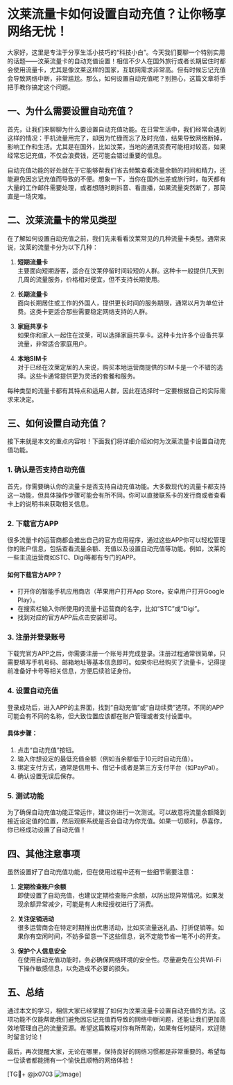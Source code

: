 # 汶莱流量卡如何设置自动充值？让你畅享网络无忧！

大家好，这里是专注于分享生活小技巧的“科技小白”。今天我们要聊一个特别实用的话题——汶莱流量卡的自动充值设置！相信不少人在国外旅行或者长期居住时都会使用流量卡，尤其是像汶莱这样的国家，互联网需求非常高。但有时候忘记充值会导致网络中断，非常尴尬。那么，如何设置自动充值呢？别担心，这篇文章将手把手教你搞定这个问题。

## 一、为什么需要设置自动充值？

首先，让我们来聊聊为什么要设置自动充值功能。在日常生活中，我们经常会遇到这样的情况：手机流量用完了，却因为忙碌而忘了及时充值，结果导致网络断掉，影响工作和生活。尤其是在国外，比如汶莱，当地的通讯资费可能相对较高，如果经常忘记充值，不仅会浪费钱，还可能会错过重要的信息。

自动充值功能的好处就在于它能够帮我们省去频繁查看流量余额的时间和精力，还能避免因忘记充值而导致的不便。想象一下，当你在国外出差或旅行时，每天都有大量的工作邮件需要处理，或者想随时刷抖音、看直播，如果流量突然断了，那简直是一场灾难。

## 二、汶莱流量卡的常见类型

在了解如何设置自动充值之前，我们先来看看汶莱常见的几种流量卡类型。通常来说，汶莱的流量卡分为以下几种：

1. **短期流量卡**  
   主要面向短期游客，适合在汶莱停留时间较短的人群。这种卡一般提供几天到几周的流量服务，价格相对便宜，但不支持长期使用。

2. **长期流量卡**  
   面向长期居住或工作的外国人，提供更长时间的服务期限，通常以月为单位计费。这类卡更适合那些需要稳定网络支持的人群。

3. **家庭共享卡**  
   如果你和家人一起住在汶莱，可以选择家庭共享卡。这种卡允许多个设备共享流量，非常适合家庭用户。

4. **本地SIM卡**  
   对于已经在汶莱定居的人来说，购买本地运营商提供的SIM卡是一个不错的选择。这些卡通常提供更为灵活的套餐和服务。

每种类型的流量卡都有其特点和适用人群，因此在选择时一定要根据自己的实际需求来决定。

## 三、如何设置自动充值？

接下来就是本文的重点内容啦！下面我们将详细介绍如何为汶莱流量卡设置自动充值功能。

### 1. 确认是否支持自动充值

首先，你需要确认你的流量卡是否支持自动充值功能。大多数现代的流量卡都支持这一功能，但具体操作步骤可能会有所不同。你可以直接联系卡的发行商或者查看卡上的说明书来获取相关信息。

### 2. 下载官方APP

很多流量卡的运营商都会推出自己的官方应用程序，通过这些APP你可以轻松管理你的账户信息，包括查看流量余额、充值以及设置自动充值等功能。例如，汶莱的一些主流运营商如STC、Digi等都有专门的APP。

#### 如何下载官方APP？
- 打开你的智能手机应用商店（苹果用户打开App Store，安卓用户打开Google Play）。
- 在搜索栏输入你所使用的流量卡运营商的名字，比如“STC”或“Digi”。
- 找到对应的官方APP后点击安装即可。

### 3. 注册并登录账号

下载完官方APP之后，你需要注册一个账号并完成登录。注册过程通常很简单，只需要填写手机号码、邮箱地址等基本信息即可。如果你已经购买了流量卡，记得提前准备好卡号等相关信息，方便后续验证身份。

### 4. 设置自动充值

登录成功后，进入APP的主界面，找到“自动充值”或“自动续费”选项。不同的APP可能会有不同的名称，但大致位置应该都在账户管理或者支付设置中。

#### 具体步骤：
1. 点击“自动充值”按钮。
2. 输入你想设定的最低充值金额（例如当余额低于10元时自动充值）。
3. 绑定支付方式，通常是信用卡、借记卡或者是第三方支付平台（如PayPal）。
4. 确认设置无误后保存。

### 5. 测试功能

为了确保自动充值功能正常运作，建议你进行一次测试。可以故意将流量余额降到接近设定值的位置，然后观察系统是否会自动为你充值。如果一切顺利，恭喜你，你已经成功设置了自动充值！

## 四、其他注意事项

虽然设置好了自动充值功能，但在使用过程中还有一些细节需要注意：

1. **定期检查账户余额**  
   即使设置了自动充值，也建议定期检查账户余额，以防出现异常情况。如果发现余额异常减少，可能是有人未经授权进行了消费。

2. **关注促销活动**  
   很多运营商会在特定时期推出优惠活动，比如买流量送礼品、打折促销等。如果你有空闲时间，不妨多留意一下这些信息，说不定能节省一笔不小的开支。

3. **保护个人信息安全**  
   在使用自动充值功能时，务必确保网络环境的安全性。尽量避免在公共Wi-Fi下操作敏感信息，以免造成不必要的损失。

## 五、总结

通过本文的学习，相信大家已经掌握了如何为汶莱流量卡设置自动充值的方法。这项功能不仅能帮助我们避免因忘记充值而导致的网络中断问题，还能让我们更加高效地管理自己的流量资源。希望这篇教程对你有所帮助，如果有任何疑问，欢迎随时留言讨论！

最后，再次提醒大家，无论在哪里，保持良好的网络习惯都是非常重要的。希望每一位读者都能拥有一个愉快且顺畅的网络体验！

[TG💪+ @jx0703 ![Image](https://github.com/user-attachments/assets/dbca1d08-cadb-493c-b0ec-ad6f7a83f270)]
